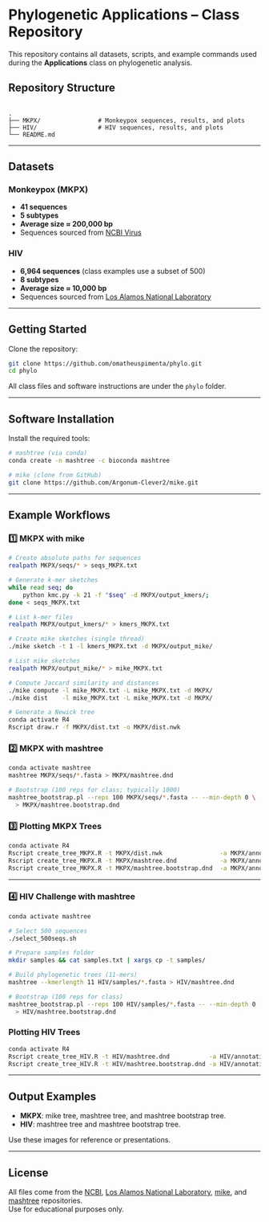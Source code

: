 # Phylogenetic Applications – Class Repository

This repository contains all datasets, scripts, and example commands used during the **Applications** class on phylogenetic analysis.

## Repository Structure
```

.
├── MKPX/                # Monkeypox sequences, results, and plots
├── HIV/                 # HIV sequences, results, and plots
└── README.md

````

---

## Datasets

### Monkeypox (MKPX)
- **41 sequences**
- **5 subtypes**
- **Average size ≈ 200,000 bp**  
- Sequences sourced from [NCBI Virus](https://www.ncbi.nlm.nih.gov/labs/virus/vssi/#/)

### HIV
- **6,964 sequences** (class examples use a subset of 500)
- **8 subtypes**
- **Average size ≈ 10,000 bp**  
- Sequences sourced from [Los Alamos National Laboratory](https://www.hiv.lanl.gov/content/index)

---

## Getting Started

Clone the repository:
```bash
git clone https://github.com/omatheuspimenta/phylo.git
cd phylo
````

All class files and software instructions are under the `phylo` folder.

---

## Software Installation

Install the required tools:

```bash
# mashtree (via conda)
conda create -n mashtree -c bioconda mashtree

# mike (clone from GitHub)
git clone https://github.com/Argonum-Clever2/mike.git
```

---

## Example Workflows

### 1️⃣ MKPX with **mike**

```bash
# Create absolute paths for sequences
realpath MKPX/seqs/* > seqs_MKPX.txt

# Generate k-mer sketches
while read seq; do
    python kmc.py -k 21 -f "$seq" -d MKPX/output_kmers/;
done < seqs_MKPX.txt

# List k-mer files
realpath MKPX/output_kmers/* > kmers_MKPX.txt

# Create mike sketches (single thread)
./mike sketch -t 1 -l kmers_MKPX.txt -d MKPX/output_mike/

# List mike sketches
realpath MKPX/output_mike/* > mike_MKPX.txt

# Compute Jaccard similarity and distances
./mike compute -l mike_MKPX.txt -L mike_MKPX.txt -d MKPX/
./mike dist    -l mike_MKPX.txt -L mike_MKPX.txt -d MKPX/

# Generate a Newick tree
conda activate R4
Rscript draw.r -f MKPX/dist.txt -o MKPX/dist.nwk
```

### 2️⃣ MKPX with **mashtree**

```bash
conda activate mashtree
mashtree MKPX/seqs/*.fasta > MKPX/mashtree.dnd

# Bootstrap (100 reps for class; typically 1000)
mashtree_bootstrap.pl --reps 100 MKPX/seqs/*.fasta -- --min-depth 0 \
  > MKPX/mashtree.bootstrap.dnd
```

### 3️⃣ Plotting MKPX Trees

```bash
conda activate R4
Rscript create_tree_MKPX.R -t MKPX/dist.nwk                -a MKPX/annotation.csv -o MKPX/
Rscript create_tree_MKPX.R -t MKPX/mashtree.dnd            -a MKPX/annotation.csv -o MKPX/
Rscript create_tree_MKPX.R -t MKPX/mashtree.bootstrap.dnd  -a MKPX/annotation.csv -o MKPX/
```

---

### 4️⃣ HIV Challenge with **mashtree**

```bash
conda activate mashtree

# Select 500 sequences
./select_500seqs.sh

# Prepare samples folder
mkdir samples && cat samples.txt | xargs cp -t samples/

# Build phylogenetic trees (11-mers)
mashtree --kmerlength 11 HIV/samples/*.fasta > HIV/mashtree.dnd

# Bootstrap (100 reps for class)
mashtree_bootstrap.pl --reps 100 HIV/samples/*.fasta -- --min-depth 0 --kmerlength 11 \
  > HIV/mashtree.bootstrap.dnd
```

### Plotting HIV Trees

```bash
conda activate R4
Rscript create_tree_HIV.R -t HIV/mashtree.dnd           -a HIV/annotation.csv -o HIV/ --confidence none
Rscript create_tree_HIV.R -t HIV/mashtree.bootstrap.dnd -a HIV/annotation.csv -o HIV/ --confidence color
```

---

## Output Examples

* **MKPX**: mike tree, mashtree tree, and mashtree bootstrap tree.
* **HIV**: mashtree tree and mashtree bootstrap tree.

Use these images for reference or presentations.

---

## License

All files come from the [NCBI](https://www.ncbi.nlm.nih.gov/labs/virus/vssi/#/), [Los Alamos National Laboratory](https://www.hiv.lanl.gov/content/index), [mike](https://github.com/Argonum-Clever2/mike/tree/master), and [mashtree](https://github.com/lskatz/mashtree) repositories.  
Use for educational purposes only.


